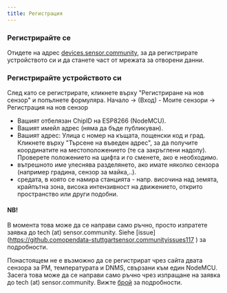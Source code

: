 ```yaml
---
title: Регистрация
---
```


### Регистрирайте се

Отидете на адрес [devices.sensor.community](https://devices.sensor.community), за да регистрирате устройството си и да станете част от мрежата за отворени данни.


### Регистрирайте устройството си
След като се регистрирате, кликнете върху "Регистриране на нов сензор" и попълнете формуляра.
Начало -> (Вход) - Моите сензори -> Регистрация на нов сензор

* Вашият отбелязан ChipID на ESP8266 (NodeMCU).
* Вашият имейл адрес (няма да бъде публикуван).
* Вашият адрес: Улица с номер на къщата, пощенски код и град. Кликнете върху "Търсене на въведен адрес", за да получите координатите на местоположението (те са закръглени надолу). Проверете положението на щифта и го сменете, ако е необходимо.
* вътрешното име улеснява разделянето, ако имате няколко сензора (например градина, сензор за майка,..).
* средата, в която се намира станцията - напр. височина над земята, крайпътна зона, висока интензивност на движението, открито пространство или други подобни.

#### NB!

В момента това може да се направи само ръчно, просто изпратете заявка до tech (at) sensor.community.
Siehe [issue] (https://github.comopendata-stuttgartsensor.communityissues117
) за подробности.

Понастоящем не е възможно да се регистрират чрез сайта двата сензора за PM, температурата и DNMS, свързани към един NodeMCU.
Засега това може да се направи само ръчно чрез изпращане на заявка до tech (at) sensor.community.
Вижте [брой](https://github.comopendata-stuttgartsensor.communityissues117
) за подробности.

